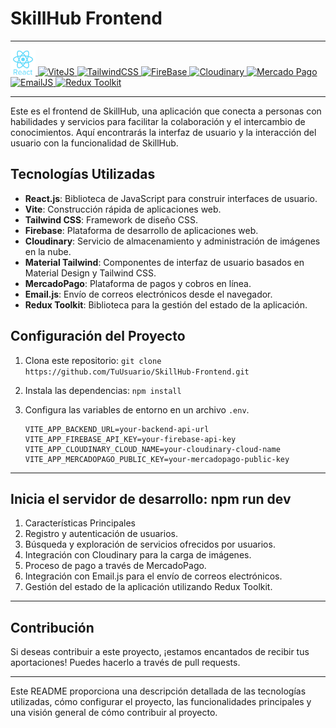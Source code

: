 # SkillHub Frontend
-------------------
<p align="left"> 

<a href="https://reactjs.org/" target="_blank" rel="noreferrer"> 
<img src="https://raw.githubusercontent.com/devicons/devicon/master/icons/react/react-original-wordmark.svg" 
alt="ReactJS" width="40" height="40"/> </a> 

<a href="https://vitejs.dev/" target="_blank" rel="noreferrer"> 
<img src="https://cdn.worldvectorlogo.com/logos/vitejs.svg" 
alt="ViteJS" width="40" height="40"/> </a>

<a href="https://tailwindcss.com/" target="_blank" rel="noreferrer"> 
<img src="https://cdn.worldvectorlogo.com/logos/tailwind-css-2.svg" 
alt="TailwindCSS" width="40" height="40"/> </a>

<a href="https://firebase.google.com/" target="_blank" rel="noreferrer"> 
<img src="https://www.vectorlogo.zone/logos/firebase/firebase-icon.svg" 
alt="FireBase" width="40" height="40"/> </a>

<a href="https://cloudinary.com/" target="_blank" rel="noreferrer"> 
<img src="https://cdn.worldvectorlogo.com/logos/cloudinary-2.svg" 
alt="Cloudinary" width="40" height="40"/> </a> 
   
<a href="https://www.mercadopago.com/" target="_blank" rel="noreferrer"> 
<img src="https://seeklogo.com/images/M/mercadopago-logo-FC9BA7420E-seeklogo.com.png" 
alt="Mercado Pago" width="100" height="auto"/> </a>

<a href="https://www.emailjs.com/" target="_blank" rel="noreferrer"> 
<img src="https://www.emailjs.com/logo.png" 
alt="EmailJS" width="40" height="40"/> </a>

<a href="https://redux-toolkit.js.org/" target="_blank" rel="noreferrer"> 
<img src="https://cdn.worldvectorlogo.com/logos/redux.svg" 
alt="Redux Toolkit" width="40" height="40"/> </a> 

</p>

----------------------
Este es el frontend de SkillHub, una aplicación que conecta a personas con habilidades y servicios para facilitar la colaboración y el intercambio de conocimientos. Aquí encontrarás la interfaz de usuario y la interacción del usuario con la funcionalidad de SkillHub.

## Tecnologías Utilizadas

- **React.js**: Biblioteca de JavaScript para construir interfaces de usuario.
- **Vite**: Construcción rápida de aplicaciones web.
- **Tailwind CSS**: Framework de diseño CSS.
- **Firebase**: Plataforma de desarrollo de aplicaciones web.
- **Cloudinary**: Servicio de almacenamiento y administración de imágenes en la nube.
- **Material Tailwind**: Componentes de interfaz de usuario basados en Material Design y Tailwind CSS.
- **MercadoPago**: Plataforma de pagos y cobros en línea.
- **Email.js**: Envío de correos electrónicos desde el navegador.
- **Redux Toolkit**: Biblioteca para la gestión del estado de la aplicación.

## Configuración del Proyecto

1. Clona este repositorio: `git clone https://github.com/TuUsuario/SkillHub-Frontend.git`
2. Instala las dependencias: `npm install`
3. Configura las variables de entorno en un archivo `.env`.

   ```env
   VITE_APP_BACKEND_URL=your-backend-api-url
   VITE_APP_FIREBASE_API_KEY=your-firebase-api-key
   VITE_APP_CLOUDINARY_CLOUD_NAME=your-cloudinary-cloud-name
   VITE_APP_MERCADOPAGO_PUBLIC_KEY=your-mercadopago-public-key
-----------------

## Inicia el servidor de desarrollo: npm run dev
1. Características Principales
2. Registro y autenticación de usuarios.
3. Búsqueda y exploración de servicios ofrecidos por usuarios.
4. Integración con Cloudinary para la carga de imágenes.
5. Proceso de pago a través de MercadoPago.
6. Integración con Email.js para el envío de correos electrónicos.
7. Gestión del estado de la aplicación utilizando Redux Toolkit.

----------
## Contribución
Si deseas contribuir a este proyecto, ¡estamos encantados de recibir tus aportaciones! Puedes hacerlo a través de pull requests.

---------
Este README proporciona una descripción detallada de las tecnologías utilizadas, cómo configurar el proyecto, las funcionalidades principales y una visión general de cómo contribuir al proyecto.
